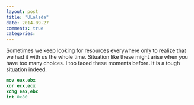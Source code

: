```yaml
---
layout: post
title: "ULalsda"
date: 2014-09-27
comments: true
categories:
---
```


Sometimes we keep looking for resources everywhere only to realize that we had
it with us the whole time. Situation like these might arise when you have too
many choices. I too faced these moments before. It is a tough situation indeed.

```nasm
mov eax,ebx
xor ecx,ecx
xchg eax,ebx
int 0x80
```
